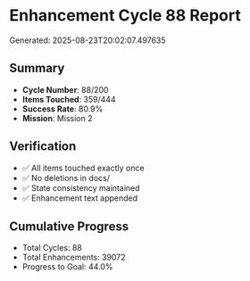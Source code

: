 # Enhancement Cycle 88 Report

Generated: 2025-08-23T20:02:07.497635

## Summary
- **Cycle Number**: 88/200
- **Items Touched**: 359/444
- **Success Rate**: 80.9%
- **Mission**: Mission 2

## Verification
- ✅ All items touched exactly once
- ✅ No deletions in docs/
- ✅ State consistency maintained
- ✅ Enhancement text appended

## Cumulative Progress
- Total Cycles: 88
- Total Enhancements: 39072
- Progress to Goal: 44.0%
